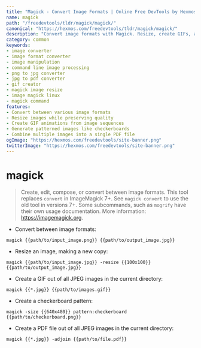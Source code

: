 ```yaml
---
title: "Magick - Convert Image Formats | Online Free DevTools by Hexmos"
name: magick
path: "/freedevtools/tldr/magick/magick/"
canonical: "https://hexmos.com/freedevtools/tldr/magick/magick/"
description: "Convert image formats with Magick. Resize, create GIFs, and generate patterns with this powerful command-line image manipulation tool. Free online tool, no registration required."
category: common
keywords:
- image converter
- image format converter
- image manipulation
- command line image processing
- png to jpg converter
- jpg to pdf converter
- gif creator
- magick image resize
- image magick linux
- magick command
features:
- Convert between various image formats
- Resize images while preserving quality
- Create GIF animations from image sequences
- Generate patterned images like checkerboards
- Combine multiple images into a single PDF file
ogImage: "https://hexmos.com/freedevtools/site-banner.png"
twitterImage: "https://hexmos.com/freedevtools/site-banner.png"
---
```


# magick

> Create, edit, compose, or convert between image formats.
> This tool replaces `convert` in ImageMagick 7+. See `magick convert` to use the old tool in versions 7+.
> Some subcommands, such as `mogrify` have their own usage documentation.
> More information: <https://imagemagick.org>.

- Convert between image formats:

`magick {{path/to/input_image.png}} {{path/to/output_image.jpg}}`

- Resize an image, making a new copy:

`magick {{path/to/input_image.jpg}} -resize {{100x100}} {{path/to/output_image.jpg}}`

- Create a GIF out of all JPEG images in the current directory:

`magick {{*.jpg}} {{path/to/images.gif}}`

- Create a checkerboard pattern:

`magick -size {{640x480}} pattern:checkerboard {{path/to/checkerboard.png}}`

- Create a PDF file out of all JPEG images in the current directory:

`magick {{*.jpg}} -adjoin {{path/to/file.pdf}}`
